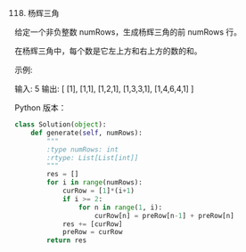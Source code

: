 118. 杨辉三角

给定一个非负整数 numRows，生成杨辉三角的前 numRows 行。



在杨辉三角中，每个数是它左上方和右上方的数的和。

示例:

输入: 5
输出:
[
     [1],
    [1,1],
   [1,2,1],
  [1,3,3,1],
 [1,4,6,4,1]
]

Python 版本：

```python
class Solution(object):
    def generate(self, numRows):
        """
        :type numRows: int
        :rtype: List[List[int]]
        """
        res = []
        for i in range(numRows):
            curRow = [1]*(i+1)
            if i >= 2:
                for n in range(1, i):
                    curRow[n] = preRow[n-1] + preRow[n]
            res += [curRow]
            preRow = curRow
        return res
```